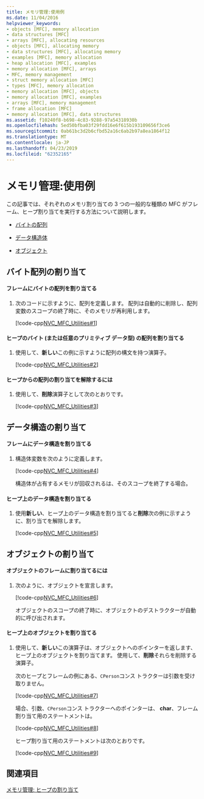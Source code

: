 ```yaml
---
title: メモリ管理:使用例
ms.date: 11/04/2016
helpviewer_keywords:
- objects [MFC], memory allocation
- data structures [MFC]
- arrays [MFC], allocating resources
- objects [MFC], allocating memory
- data structures [MFC], allocating memory
- examples [MFC], memory allocation
- heap allocation [MFC], examples
- memory allocation [MFC], arrays
- MFC, memory management
- struct memory allocation [MFC]
- types [MFC], memory allocation
- memory allocation [MFC], objects
- memory allocation [MFC], examples
- arrays [MFC], memory management
- frame allocation [MFC]
- memory allocation [MFC], data structures
ms.assetid: f10240f8-b698-4c83-9288-97a54318930b
ms.openlocfilehash: 5ed50bfba03f29fdd16e6f615b193109656f3ce6
ms.sourcegitcommit: 0ab61bc3d2b6cfbd52a16c6ab2b97a8ea1864f12
ms.translationtype: MT
ms.contentlocale: ja-JP
ms.lasthandoff: 04/23/2019
ms.locfileid: "62352165"
---
```

# <a name="memory-management-examples"></a>メモリ管理:使用例

この記事では、それぞれのメモリ割り当ての 3 つの一般的な種類の MFC がフレーム、ヒープ割り当てを実行する方法について説明します。

- [バイトの配列](#_core_allocation_of_an_array_of_bytes)

- [データ構造体](#_core_allocation_of_a_data_structure)

- [オブジェクト](#_core_allocation_of_an_object)

##  <a name="_core_allocation_of_an_array_of_bytes"></a> バイト配列の割り当て

#### <a name="to-allocate-an-array-of-bytes-on-the-frame"></a>フレームにバイトの配列を割り当てる

1. 次のコードに示すように、配列を定義します。 配列は自動的に削除し、配列変数のスコープの終了時に、そのメモリが再利用します。

   [!code-cpp[NVC_MFC_Utilities#1](../mfc/codesnippet/cpp/memory-management-examples_1.cpp)]

#### <a name="to-allocate-an-array-of-bytes-or-any-primitive-data-type-on-the-heap"></a>ヒープのバイト (または任意のプリミティブ データ型) の配列を割り当てる

1. 使用して、**新しい**この例に示すように配列の構文を持つ演算子。

   [!code-cpp[NVC_MFC_Utilities#2](../mfc/codesnippet/cpp/memory-management-examples_2.cpp)]

#### <a name="to-deallocate-the-arrays-from-the-heap"></a>ヒープからの配列の割り当てを解除するには

1. 使用して、**削除**演算子として次のとおりです。

   [!code-cpp[NVC_MFC_Utilities#3](../mfc/codesnippet/cpp/memory-management-examples_3.cpp)]

##  <a name="_core_allocation_of_a_data_structure"></a> データ構造の割り当て

#### <a name="to-allocate-a-data-structure-on-the-frame"></a>フレームにデータ構造を割り当てる

1. 構造体変数を次のように定義します。

   [!code-cpp[NVC_MFC_Utilities#4](../mfc/codesnippet/cpp/memory-management-examples_4.cpp)]

   構造体が占有するメモリが回収されるは、そのスコープを終了する場合。

#### <a name="to-allocate-data-structures-on-the-heap"></a>ヒープ上のデータ構造を割り当てる

1. 使用**新しい**、ヒープ上のデータ構造を割り当てると**削除**次の例に示すように、割り当てを解除します。

   [!code-cpp[NVC_MFC_Utilities#5](../mfc/codesnippet/cpp/memory-management-examples_5.cpp)]

##  <a name="_core_allocation_of_an_object"></a> オブジェクトの割り当て

#### <a name="to-allocate-an-object-on-the-frame"></a>オブジェクトのフレームに割り当てるには

1. 次のように、オブジェクトを宣言します。

   [!code-cpp[NVC_MFC_Utilities#6](../mfc/codesnippet/cpp/memory-management-examples_6.cpp)]

   オブジェクトのスコープの終了時に、オブジェクトのデストラクターが自動的に呼び出されます。

#### <a name="to-allocate-an-object-on-the-heap"></a>ヒープ上のオブジェクトを割り当てる

1. 使用して、**新しい**この演算子は、オブジェクトへのポインターを返します、ヒープ上のオブジェクトを割り当てます。 使用して、**削除**それらを削除する演算子。

   次のヒープとフレームの例にある、`CPerson`コンス トラクターは引数を受け取りません。

   [!code-cpp[NVC_MFC_Utilities#7](../mfc/codesnippet/cpp/memory-management-examples_7.cpp)]

   場合、引数、`CPerson`コンス トラクターへのポインターは、 **char**、フレーム割り当て用のステートメントは。

   [!code-cpp[NVC_MFC_Utilities#8](../mfc/codesnippet/cpp/memory-management-examples_8.cpp)]

   ヒープ割り当て用のステートメントは次のとおりです。

   [!code-cpp[NVC_MFC_Utilities#9](../mfc/codesnippet/cpp/memory-management-examples_9.cpp)]

## <a name="see-also"></a>関連項目

[メモリ管理: ヒープの割り当て](../mfc/memory-management-heap-allocation.md)
